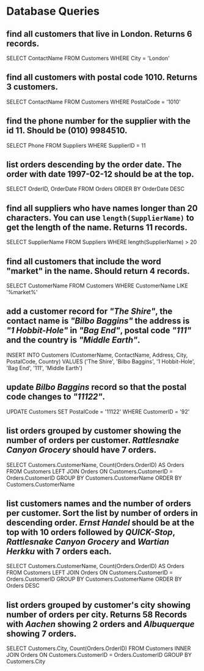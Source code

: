 # Database Queries

## find all customers that live in London. Returns 6 records.

  SELECT ContactName FROM Customers WHERE City = 'London'

## find all customers with postal code 1010. Returns 3 customers.

SELECT ContactName FROM Customers WHERE PostalCode = '1010'

## find the phone number for the supplier with the id 11. Should be (010) 9984510.

SELECT Phone FROM Suppliers WHERE SupplierID = 11

## list orders descending by the order date. The order with date 1997-02-12 should be at the top.

SELECT OrderID, OrderDate FROM Orders ORDER BY OrderDate DESC

## find all suppliers who have names longer than 20 characters. You can use `length(SupplierName)` to get the length of the name. Returns 11 records.

SELECT SupplierName FROM Suppliers WHERE length(SupplierName) > 20

## find all customers that include the word "market" in the name. Should return 4 records.

SELECT CustomerName FROM Customers WHERE CustomerName LIKE '%market%'

## add a customer record for _"The Shire"_, the contact name is _"Bilbo Baggins"_ the address is _"1 Hobbit-Hole"_ in _"Bag End"_, postal code _"111"_ and the country is _"Middle Earth"_.

INSERT INTO Customers (CustomerName, ContactName, Address, City, PostalCode, Country)
VALUES ('The Shire', 'Bilbo Baggins', '1 Hobbit-Hole', 'Bag End', '111', 'Middle Earth')

## update _Bilbo Baggins_ record so that the postal code changes to _"11122"_.

UPDATE Customers SET PostalCode = '11122' WHERE CustomerID = '92'

## list orders grouped by customer showing the number of orders per customer. _Rattlesnake Canyon Grocery_ should have 7 orders.

SELECT Customers.CustomerName, Count(Orders.OrderID) AS Orders
FROM Customers
LEFT JOIN Orders
ON Customers.CustomerID = Orders.CustomerID
GROUP BY Customers.CustomerName
ORDER BY Customers.CustomerName

## list customers names and the number of orders per customer. Sort the list by number of orders in descending order. _Ernst Handel_ should be at the top with 10 orders followed by _QUICK-Stop_, _Rattlesnake Canyon Grocery_ and _Wartian Herkku_ with 7 orders each.

SELECT Customers.CustomerName, Count(Orders.OrderID) AS Orders
FROM Customers
LEFT JOIN Orders
ON Customers.CustomerID = Orders.CustomerID
GROUP BY Customers.CustomerName
ORDER BY Orders DESC

## list orders grouped by customer's city showing number of orders per city. Returns 58 Records with _Aachen_ showing 2 orders and _Albuquerque_ showing 7 orders.

SELECT Customers.City, Count(Orders.OrderID)
FROM Customers
INNER JOIN Orders
ON Customers.CustomerID = Orders.CustomerID
GROUP BY Customers.City